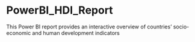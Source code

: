 # PowerBI_HDI_Report
This Power BI report provides an interactive overview of countries’ socio-economic and human development indicators
